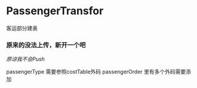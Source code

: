 # PassengerTransfor
客运部分建表
### 原来的没法上传，新开一个吧
*原谅我不会Push*

passengerType 需要参照costTable外码
passengerOrder 里有多个外码需要添加
